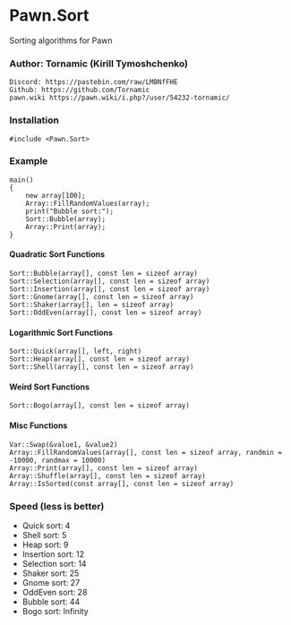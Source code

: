 # Pawn.Sort
Sorting algorithms for Pawn 

### Author: Tornamic (Kirill Tymoshchenko)
    Discord: https://pastebin.com/raw/LMBNfFHE
    Github: https://github.com/Tornamic
    pawn.wiki https://pawn.wiki/i.php?/user/54232-tornamic/
### Installation
```pawn
#include <Pawn.Sort>
```
### Example
```pawn
main()
{
    new array[100];
    Array::FillRandomValues(array);
    print("Bubble sort:");
    Sort::Bubble(array);
    Array::Print(array);
}
```
#### Quadratic Sort Functions 
```pawn
Sort::Bubble(array[], const len = sizeof array)
Sort::Selection(array[], const len = sizeof array) 
Sort::Insertion(array[], const len = sizeof array)
Sort::Gnome(array[], const len = sizeof array)
Sort::Shaker(array[], len = sizeof array)
Sort::OddEven(array[], const len = sizeof array)
```
#### Logarithmic Sort Functions
```pawn
Sort::Quick(array[], left, right) 
Sort::Heap(array[], const len = sizeof array) 
Sort::Shell(array[], const len = sizeof array) 
```
#### Weird Sort Functions
```pawn
Sort::Bogo(array[], const len = sizeof array)
```
#### Misc Functions
```pawn
Var::Swap(&value1, &value2)
Array::FillRandomValues(array[], const len = sizeof array, randmin = -10000, randmax = 10000)
Array::Print(array[], const len = sizeof array)
Array::Shuffle(array[], const len = sizeof array)
Array::IsSorted(const array[], const len = sizeof array)
```
### Speed (less is better)
<ul>
 <li>Quick sort: 4</li>
 <li>Shell sort: 5</li>
 <li>Heap sort: 9</li>
 <li>Insertion sort: 12</li>
 <li>Selection sort: 14</li>
 <li>Shaker sort: 25</li>
 <li>Gnome sort: 27 </li>
 <li>OddEven sort: 28</li>
 <li>Bubble sort: 44</li>
 <li>Bogo sort: Infinity</li>
</ul>
